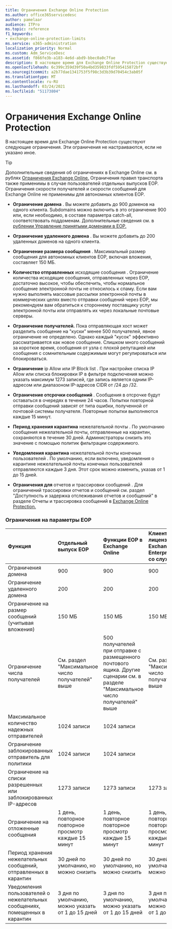 ```yaml
---
title: Ограничения Exchange Online Protection
ms.author: office365servicedesc
author: pamelaar
audience: ITPro
ms.topic: reference
f1_keywords:
- exchange-online-protection-limits
ms.service: o365-administration
localization_priority: Normal
ms.custom: Adm_ServiceDesc
ms.assetid: f866fe3b-a183-4e6d-abd9-bbec0a0c7fae
description: В настоящее время для Exchange Online Protection существуют следующие ограничения. Эти ограничения не настраиваются, если не указано иное.
ms.openlocfilehash: 6c399c359d39f50a4bd359833fdf595415872bff
ms.sourcegitcommit: a2b77dae1341753f5f98c3d3b39d70454c3ab05f
ms.translationtype: MT
ms.contentlocale: ru-RU
ms.lasthandoff: 03/24/2021
ms.locfileid: "51173804"
---
```

# <a name="exchange-online-protection-limits"></a>Ограничения Exchange Online Protection

В настоящее время для Exchange Online Protection существуют следующие ограничения. Эти ограничения не настраиваются, если не указано иное. 
  
> [!TIP]
> Дополнительные сведения об ограничениях в Exchange Online см. в рублях [Ограничения Exchange Online.](../exchange-online-service-description/exchange-online-limits.md) Ограничения правил транспорта также применимы в случае пользователей отдельных выпусков EOP. Ограничения скорости получателей и скорости сообщений для Exchange Online не применимы для автономных клиентов EOP. 
  
- **Ограничение домена** . Вы можете добавить до 900 доменов на одного клиента. Subdomains можно включить в это ограничение 900 или, если необходимо, в составе параметра catch-all, соответствовать поддоменам. Дополнительные сведения см. в [рублении Управление принятыми доменами в EOP.](/microsoft-365/security/office-365-security/exchange-online-protection-overview)

- **Ограничение удаленного домена** . Вы можете добавить до 200 удаленных доменов на одного клиента.
    
- **Ограничение размера сообщения** . Максимальный размер сообщения для автономных клиентов EOP, включая вложения, составляет 150 МБ. 
    
- **Количество отправленных** исходящие сообщения . Ограничение количества исходящие сообщения, отправленных через EOP, достаточно высокое, чтобы обеспечить, чтобы нормальное сообщение электронной почты не относилось к спаму. Если вам нужно выполнять массовые рассылки электронной почты в коммерческих целях вместо отправки сообщений через EOP, мы рекомендуем вам обратиться к стороннему поставщику услуг электронной почты или отправлять их через локальные почтовые серверы. 
    
- **Ограничение получателей.** Пока отправляющая хост может разделить сообщение на "куски" менее 500 получателей, явное ограничение не определено. Однако каждый "кусок" эффективно рассматривается как новое сообщение. Слишком много сообщений за короткое время, сообщения от узла с плохой репутацией или сообщения с сомнительным содержимым могут регулироваться или блокироваться. 
    
- **Ограничение** ip Allow или IP Block list . При настройке списка IP Allow или списка блокировки IP в фильтре подключения можно указать максимум 1273 записей, где запись является одним IP-адресом или диапазоном IP-адресов CIDR от /24 до /32. 
    
- **Ограничение отсрочки сообщений** . Сообщения в отсрочке будут оставаться в очередях в течение 24 часов. Попытки повторной отправки сообщений зависят от типа ошибки, полученной от почтовой системы получателя. Повторные попытки выполняются каждые 15 минут. 
    
- **Период хранения карантина** нежелательной почты . По умолчанию сообщения нежелательной почты, отправленные на карантин, сохраняются в течение 30 дней. Администраторы снизить это значение с помощью политик фильтрации содержимого. 
    
- **Уведомления карантина** нежелательной почты конечных пользователей . По умолчанию, если включено, уведомления о карантине нежелательной почты конечных пользователей отправляются каждые 3 дня. Этот срок можно изменить, указав от 1 до 15 дней. 
    
- **Ограничения для** отчетов и трассировки сообщений . Для ограничений трассировки отчетов и сообщений см. раздел "Доступность и задержка отслеживания отчетов и сообщений" в разделе Отчеты и трассировка сообщений в [Exchange Online Protection.](/microsoft-365/security/office-365-security/reporting-and-message-trace-in-exchange-online-protection)
    
### <a name="limits-across-eop-options"></a>Ограничения на параметры EOP

| Функция | Отдельный выпуск EOP | Функции EOP в Exchange Online | Клиентская лицензия Exchange Enterprise CAL со службами |
|:-----|:-----|:-----|:-----|
|Ограничения домена  <br/> |900  <br/> |900  <br/> |900  <br/> |
|Ограничение удаленного домена  <br/> |200  <br/> |200  <br/> |200  <br/> |
|Ограничение на размер сообщений (учитывая вложения)  <br/> |150 МБ  <br/> |150 МБ  <br/> |150 МБ  <br/> |
|Ограничение числа получателей  <br/> |См. раздел "Максимальное число получателей" выше  <br/> |500 получателей при отправке с размещенного почтового ящика. Другие сценарии см. в разделе "Максимальное число получателей" выше  <br/> |См. раздел "Максимальное число получателей" выше  <br/> |
|Максимальное количество надежных отправителей  <br/> |1024 записи  <br/> |1024 записи  <br/> ||
|Ограничение заблокированных отправитель для политики  <br/> |1024 записи  <br/> |1024 записи  <br/> ||
|Ограничение на списки разрешенных или заблокированных IP-адресов  <br/> |1273 записи  <br/> |1273 записи  <br/> |1273 записи  <br/> |
|Ограничение на отложенные сообщения  <br/> |1 день, повторное повторное просмотр каждые 15 минут  <br/> |1 день, повторное повторное просмотр каждые 15 минут  <br/> |1 день, повторное повторное просмотр каждые 15 минут  <br/> |
|Период хранения нежелательных сообщений, отправленных в карантин  <br/> |30 дней по умолчанию, но можно снизить  <br/> |30 дней по умолчанию, но можно снизить  <br/> |30 дней по умолчанию, но можно снизить  <br/> |
|Уведомления пользователей о нежелательных сообщениях, помещенных в карантин  <br/> |3 дня по умолчанию, можно указать от 1 до 15 дней  <br/> |3 дня по умолчанию, можно указать от 1 до 15 дней  <br/> |3 дня по умолчанию, можно указать от 1 до 15 дней  <br/> |
